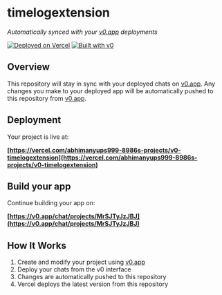 # timelogextension

*Automatically synced with your [v0.app](https://v0.app) deployments*

[![Deployed on Vercel](https://img.shields.io/badge/Deployed%20on-Vercel-black?style=for-the-badge&logo=vercel)](https://vercel.com/abhimanyups999-8986s-projects/v0-timelogextension)
[![Built with v0](https://img.shields.io/badge/Built%20with-v0.app-black?style=for-the-badge)](https://v0.app/chat/projects/MrSJTyJzJBJ)

## Overview

This repository will stay in sync with your deployed chats on [v0.app](https://v0.app).
Any changes you make to your deployed app will be automatically pushed to this repository from [v0.app](https://v0.app).

## Deployment

Your project is live at:

**[https://vercel.com/abhimanyups999-8986s-projects/v0-timelogextension](https://vercel.com/abhimanyups999-8986s-projects/v0-timelogextension)**

## Build your app

Continue building your app on:

**[https://v0.app/chat/projects/MrSJTyJzJBJ](https://v0.app/chat/projects/MrSJTyJzJBJ)**

## How It Works

1. Create and modify your project using [v0.app](https://v0.app)
2. Deploy your chats from the v0 interface
3. Changes are automatically pushed to this repository
4. Vercel deploys the latest version from this repository
